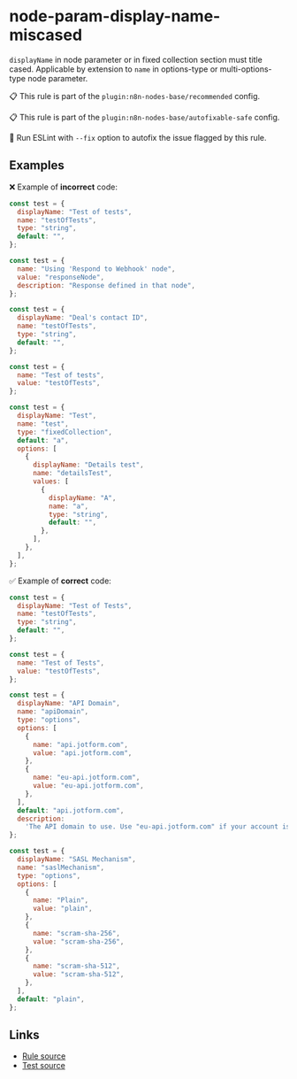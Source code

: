 [//]: # "File generated from a template. Do not edit this file directly."

# node-param-display-name-miscased

`displayName` in node parameter or in fixed collection section must title cased. Applicable by extension to `name` in options-type or multi-options-type node parameter.

📋 This rule is part of the `plugin:n8n-nodes-base/recommended` config.

📋 This rule is part of the `plugin:n8n-nodes-base/autofixable-safe` config.

🔧 Run ESLint with `--fix` option to autofix the issue flagged by this rule.

## Examples

❌ Example of **incorrect** code:

```js
const test = {
  displayName: "Test of tests",
  name: "testOfTests",
  type: "string",
  default: "",
};

const test = {
  name: "Using 'Respond to Webhook' node",
  value: "responseNode",
  description: "Response defined in that node",
};

const test = {
  displayName: "Deal's contact ID",
  name: "testOfTests",
  type: "string",
  default: "",
};

const test = {
  name: "Test of tests",
  value: "testOfTests",
};

const test = {
  displayName: "Test",
  name: "test",
  type: "fixedCollection",
  default: "a",
  options: [
    {
      displayName: "Details test",
      name: "detailsTest",
      values: [
        {
          displayName: "A",
          name: "a",
          type: "string",
          default: "",
        },
      ],
    },
  ],
};
```

✅ Example of **correct** code:

```js
const test = {
  displayName: "Test of Tests",
  name: "testOfTests",
  type: "string",
  default: "",
};

const test = {
  name: "Test of Tests",
  value: "testOfTests",
};

const test = {
  displayName: "API Domain",
  name: "apiDomain",
  type: "options",
  options: [
    {
      name: "api.jotform.com",
      value: "api.jotform.com",
    },
    {
      name: "eu-api.jotform.com",
      value: "eu-api.jotform.com",
    },
  ],
  default: "api.jotform.com",
  description:
    'The API domain to use. Use "eu-api.jotform.com" if your account is in based in Europe.',
};

const test = {
  displayName: "SASL Mechanism",
  name: "saslMechanism",
  type: "options",
  options: [
    {
      name: "Plain",
      value: "plain",
    },
    {
      name: "scram-sha-256",
      value: "scram-sha-256",
    },
    {
      name: "scram-sha-512",
      value: "scram-sha-512",
    },
  ],
  default: "plain",
};
```

## Links

- [Rule source](../../lib/rules/node-param-display-name-miscased.ts)
- [Test source](../../tests/node-param-display-name-miscased.test.ts)

